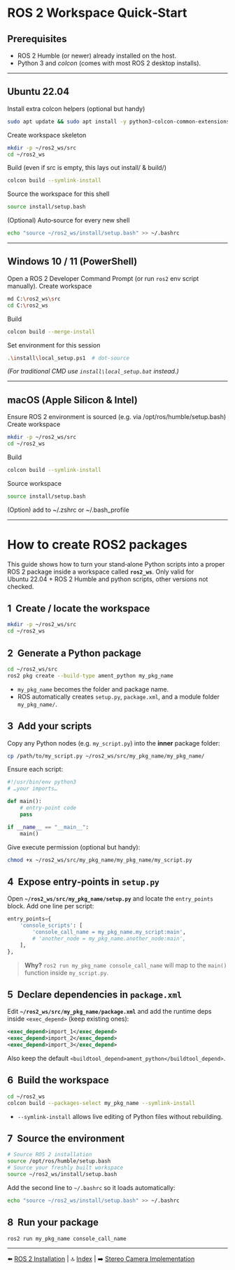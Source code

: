 # ROS 2 Workspace Quick‑Start


## Prerequisites  
* ROS 2 Humble (or newer) already installed on the host.  
* Python 3 and *colcon* (comes with most ROS 2 desktop installs).

---

## Ubuntu 22.04

Install extra colcon helpers (optional but handy)
```bash
sudo apt update && sudo apt install -y python3-colcon-common-extensions
```
Create workspace skeleton
```bash
mkdir -p ~/ros2_ws/src
cd ~/ros2_ws
```
Build (even if src is empty, this lays out install/ & build/)
```bash
colcon build --symlink-install
```
Source the workspace for this shell
```bash
source install/setup.bash
```
(Optional) Auto‑source for every new shell
```bash
echo "source ~/ros2_ws/install/setup.bash" >> ~/.bashrc
```

---

## Windows 10 / 11 (PowerShell)

Open a ROS 2 Developer Command Prompt  (or run `ros2` env script manually).
Create workspace
```bash
md C:\ros2_ws\src
cd C:\ros2_ws
```
Build
```bash
colcon build --merge-install
```
Set environment for this session
```bash
.\install\local_setup.ps1  # dot‑source
```
*(For traditional CMD use `install\local_setup.bat` instead.)*

---

## macOS (Apple Silicon & Intel)

Ensure ROS 2 environment is sourced (e.g. via /opt/ros/humble/setup.bash)
Create workspace
```bash
mkdir -p ~/ros2_ws/src
cd ~/ros2_ws
```
Build
```bash
colcon build --symlink-install
```
Source workspace
```bash
source install/setup.bash
```
(Option) add to ~/.zshrc or ~/.bash_profile


---

# How to create ROS2 packages

This guide shows how to turn your stand‑alone Python scripts into a proper ROS 2 package inside a workspace called **`ros2_ws`**. Only valid for Ubuntu 22.04 + ROS 2 Humble and python scripts, other versions not checked.

## 1  Create / locate the workspace

```bash
mkdir -p ~/ros2_ws/src
cd ~/ros2_ws
```

## 2  Generate a Python package

```bash
cd ~/ros2_ws/src
ros2 pkg create --build-type ament_python my_pkg_name
```

* `my_pkg_name` becomes the folder and package name.  
* ROS automatically creates `setup.py`, `package.xml`, and a module folder `my_pkg_name/`.

## 3  Add your scripts

Copy any Python nodes (e.g. `my_script.py`) into the **inner** package folder:

```bash
cp /path/to/my_script.py ~/ros2_ws/src/my_pkg_name/my_pkg_name/
```

Ensure each script:

```python
#!/usr/bin/env python3
# …your imports…

def main():
    # entry‑point code
    pass

if __name__ == "__main__":
    main()
```

Give execute permission (optional but handy):

```bash
chmod +x ~/ros2_ws/src/my_pkg_name/my_pkg_name/my_script.py
```

## 4  Expose entry‑points in `setup.py`

Open **`~/ros2_ws/src/my_pkg_name/setup.py`** and locate the `entry_points` block.  Add one line per script:

```python
entry_points={
    'console_scripts': [
        'console_call_name = my_pkg_name.my_script:main',
        # 'another_node = my_pkg_name.another_node:main',
    ],
},
```

> **Why?**  `ros2 run my_pkg_name console_call_name` will map to the `main()` function inside `my_script.py`.

## 5  Declare dependencies in `package.xml`

Edit **`~/ros2_ws/src/my_pkg_name/package.xml`** and add the runtime deps inside `<exec_depend>` (keep existing ones):

```xml
<exec_depend>import_1</exec_depend>
<exec_depend>import_2</exec_depend>
<exec_depend>import_3</exec_depend>
```

Also keep the default `<buildtool_depend>ament_python</buildtool_depend>`.

## 6  Build the workspace

```bash
cd ~/ros2_ws
colcon build --packages-select my_pkg_name --symlink-install
```

* `--symlink-install` allows live editing of Python files without rebuilding.

## 7  Source the environment

```bash
# Source ROS 2 installation
source /opt/ros/humble/setup.bash
# Source your freshly built workspace
source ~/ros2_ws/install/setup.bash
```

Add the second line to `~/.bashrc` so it loads automatically:

```bash
echo "source ~/ros2_ws/install/setup.bash" >> ~/.bashrc
```

## 8  Run your package

```bash
ros2 run my_pkg_name console_call_name
```

---

⬅️ [ROS 2 Installation](03_ros2_install.md) | 🔝 [Index](README.md) | ➡️ [Stereo Camera Implementation](05_stereo_cam.md)



